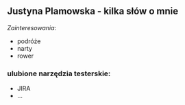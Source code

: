 ## Justyna Plamowska - kilka słów o mnie




*Zainteresowania*:
* podróże
* narty
* rower


### ulubione narzędzia testerskie:
- JIRA 
- ...

